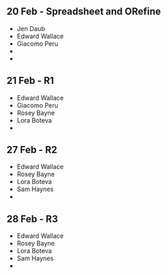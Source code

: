 ## 20 Feb - Spreadsheet and ORefine
* Jen Daub
* Edward Wallace
* Giacomo Peru
*
*

## 21 Feb - R1
* Edward Wallace
* Giacomo Peru
* Rosey Bayne
* Lora Boteva
*

## 27 Feb - R2
* Edward Wallace
* Rosey Bayne
* Lora Boteva
* Sam Haynes
*

## 28 Feb - R3
* Edward Wallace
* Rosey Bayne
* Lora Boteva
* Sam Haynes
*
